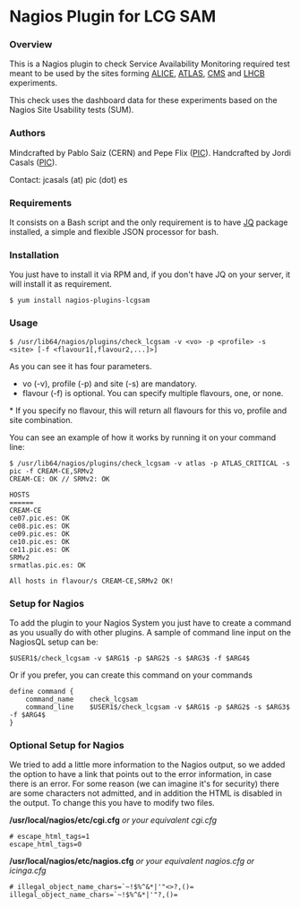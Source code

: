 Nagios Plugin for LCG SAM
=========================

### Overview
This is a Nagios plugin to check Service Availability Monitoring required test meant to be used by the sites forming [ALICE](http://home.web.cern.ch/about/experiments/alice), [ATLAS](http://home.web.cern.ch/about/experiments/atlas), [CMS](http://home.web.cern.ch/about/experiments/cms) and [LHCB](http://home.web.cern.ch/about/experiments/lhcb) experiments.

This check uses the dashboard data for these experiments based on the Nagios Site Usability tests (SUM).

### Authors
Mindcrafted by Pablo Saiz (CERN) and Pepe Flix ([PIC](www.pic.es)). Handcrafted by Jordi Casals ([PIC](www.pic.es)).

Contact: jcasals (at) pic (dot) es

### Requirements
It consists on a Bash script and the only requirement is to have [JQ](http://stedolan.github.io/jq/) package installed, a simple and flexible JSON processor for bash.

### Installation
You just have to install it via RPM and, if you don't have JQ on your server, it will install it as requirement.
```
$ yum install nagios-plugins-lcgsam
```

### Usage
```
$ /usr/lib64/nagios/plugins/check_lcgsam -v <vo> -p <profile> -s <site> [-f <flavour1[,flavour2,...]>]
```
As you can see it has four parameters. 
- vo (-v), profile (-p) and site (-s) are mandatory. 
- flavour (-f) is optional. You can specify multiple flavours, one, or none. 

\* If you specify no flavour, this will return all flavours for this vo, profile and site combination.

You can see an example of how it works by running it on your command line:
```
$ /usr/lib64/nagios/plugins/check_lcgsam -v atlas -p ATLAS_CRITICAL -s pic -f CREAM-CE,SRMv2
CREAM-CE: OK // SRMv2: OK

HOSTS
======
CREAM-CE
ce07.pic.es: OK
ce08.pic.es: OK
ce09.pic.es: OK
ce10.pic.es: OK
ce11.pic.es: OK
SRMv2
srmatlas.pic.es: OK

All hosts in flavour/s CREAM-CE,SRMv2 OK!
```

### Setup for Nagios
To add the plugin to your Nagios System you just have to create a command as you usually do with other plugins. A sample of command line input on the NagiosQL setup can be:
```
$USER1$/check_lcgsam -v $ARG1$ -p $ARG2$ -s $ARG3$ -f $ARG4$
```
Or if you prefer, you can create this command on your commands
```
define command {
    command_name    check_lcgsam
    command_line    $USER1$/check_lcgsam -v $ARG1$ -p $ARG2$ -s $ARG3$ -f $ARG4$
}
```

### Optional Setup for Nagios
We tried to add a little more information to the Nagios output, so we added the option to have a link that points out to the error information, in case there is an error. For some reason (we can imagine it's for security) there are some characters not admitted, and in addition the HTML is disabled in the output. To change this you have to modify two files.

**/usr/local/nagios/etc/cgi.cfg** *or your equivalent cgi.cfg*
```
# escape_html_tags=1
escape_html_tags=0
```
**/usr/local/nagios/etc/nagios.cfg** *or your equivalent nagios.cfg or icinga.cfg*
```
# illegal_object_name_chars=`~!$%^&*|'"<>?,()=
illegal_object_name_chars=`~!$%^&*|'"?,()=
```

